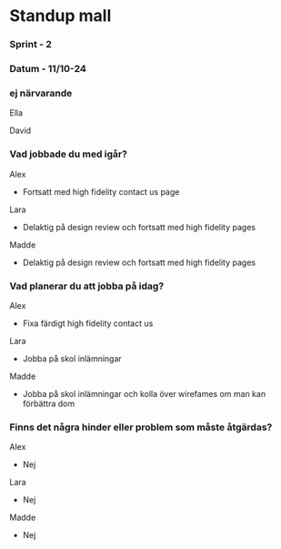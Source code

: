 # Standup mall

### Sprint - 2

### Datum - 11/10-24

### ej närvarande

Ella

David

### Vad jobbade du med igår?

Alex

- Fortsatt med high fidelity contact us page

Lara

- Delaktig på design review och fortsatt med high fidelity pages

Madde

- Delaktig på design review och fortsatt med high fidelity pages

### Vad planerar du att jobba på idag?

Alex

- Fixa färdigt high fidelity contact us

Lara

- Jobba på skol inlämningar

Madde

- Jobba på skol inlämningar och kolla över wirefames om man kan förbättra dom

### Finns det några hinder eller problem som måste åtgärdas?

Alex

- Nej

Lara

- Nej

Madde

- Nej
